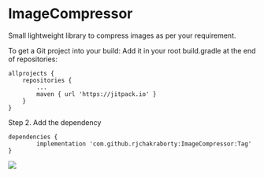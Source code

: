 # ImageCompressor
Small lightweight library to compress images as per your requirement. 


To get a Git project into your build:
Add it in your root build.gradle at the end of repositories:

	allprojects {
		repositories {
			...
			maven { url 'https://jitpack.io' }
		}
	}

Step 2. Add the dependency

	dependencies {
	        implementation 'com.github.rjchakraborty:ImageCompressor:Tag'
	}

[![](https://jitpack.io/v/rjchakraborty/ImageCompressor.svg)](https://jitpack.io/#rjchakraborty/ImageCompressor)



